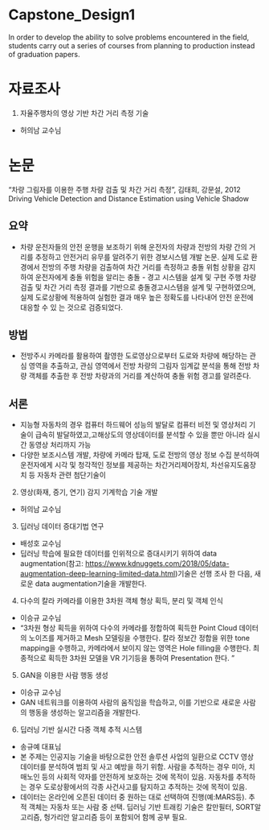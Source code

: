 # Capstone_Design1
In order to develop the ability to solve problems encountered in the field, students carry out a series of courses from planning to production instead of graduation papers.

# 자료조사
1. 자율주행차의 영상 기반 차간 거리 측정 기술 
- 허의남 교수님

# 논문
“차량 그림자를 이용한 주행 차량 검출 및 차간 거리 측정”, 김태희, 강문설, 2012
Driving Vehicle Detection and Distance Estimation using Vehicle Shadow
## 요약
- 차량 운전자들의 안전 운행을 보조하기 위해 운전자의 차량과 전방의 차량 간의 거리를 추정하고 안전거리 유무를 알려주기 위한 경보시스템 개발 논문. 실제 도로 환경에서 전방의 주행 차량을 검출하여 차간 거리를 측정하고 충돌 위험 상황을 감지하여 운전자에게 충돌 위험을 알리는 충돌 - 경고 시스템을 설계 및 구현
주행 차량 검출 및 차간 거리 측정 결과를 기반으로 충돌경고시스템을 설계
및 구현하였으며, 실제 도로상황에 적용하여 실험한 결과 매우 높은 정확도를 나타내어 안전 운전에 대응할 수 있
는 것으로 검증되었다.
## 방법
- 전방주시 카메라를 활용하여 촬영한 도로영상으로부터 도로와 차량에 해당하는 관심 영역을 추출하고, 관심 영역에서 전방 차량의 그림자 임계값 분석을 통해 전방 차량 객체를 추출한 후 전방 차량과의 거리를
계산하여 충돌 위험 경고를 알려준다. 

## 서론
- 지능형 자동차의 경우 컴퓨터 하드웨어 성능의 발달로 컴퓨터 비전 및 영상처리 기술이 급속히 발달하였고,고해상도의 영상데이터를 분석할 수 있을 뿐만 아니라 실시간 동영상 처리까지 가능
- 다양한 보조시스템 개발, 차량에 카메라 탑재, 도로 전방의 영상 정보 수집 분석하여 운전자에게 시각 및 청각적인 정보를 제공하는 차간거리제어장치, 차선유지도움장치 등 자동차 관련 첨단기술이


2. 영상(화재, 증기, 연기) 감지 기계학습 기술 개발
- 허의남 교수님

3. 딥러닝 데이터 증대기법 연구
- 배성호 교수님
- 딥러닝 학습에 필요한 데이터를 인위적으로 증대시키기 위하여 data augmentation(참고: https://www.kdnuggets.com/2018/05/data-augmentation-deep-learning-limited-data.html)기술은 선행 조사 한 다음, 새로운 data augmentation기술을 개발한다.

4. 다수의 칼라 카메라를 이용한 3차원 객체 형상 획득, 분리 및 객체 인식
- 이승규 교수님
- “3차원 형상 획득을 위하여 다수의 카메라를 정합하여 획득한 Point Cloud 데이터의 노이즈를 제거하고 Mesh 모델링을 수행한다. 칼라 정보간 정합을 위한 tone mapping을 수행하고, 카메라에서 보이지 않는 영역은 Hole filling을 수행한다. 최종적으로 획득한 3차원 모델을 VR 기기등을 통하여 Presentation 한다. ”

5. GAN을 이용한 사람 행동 생성
- 이승규 교수님
- GAN 네트워크를 이용하여 사람의 움직임을 학습하고, 이를 기반으로 새로운 사람의 행동을 생성하는 알고리즘을 개발한다.

6. 딥러닝 기반 실시간 다중 객체 추적 시스템
- 송규예 대표님
- 본 주제는 인공지능 기술을 바탕으로한 안전 솔루션 사업의 일환으로 CCTV 영상 데이터를 분석하여 범죄 및 사고 예방을 하기 위함. 사람을 추적하는 경우 미아, 치매노인 등의 사회적 약자를 안전하게 보호하는 것에 목적이 있음. 자동차를 추적하는 경우 도로상황에서의 각종 사건사고를 탐지하고 추적하는 것에 목적이 있음.
- 데이터는 온라인에 오픈된 데이터 중 원하는 대로 선택하여 진행(예:MARS등). 추적 객체는 자동차 또는 사람 중 선택. 딥러닝 기반 트래킹 기술은 칼만필터, SORT알고리즘, 헝가리안 알고리즘 등이 포함되어 함께 공부 필요.
